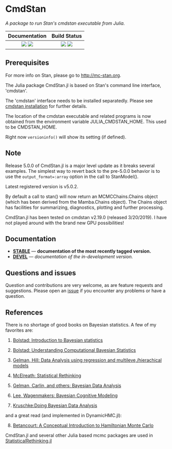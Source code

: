 # CmdStan

*A package to run Stan's cmdstan executable from Julia.*

| **Documentation**                                                               | **Build Status**                                                                                |
|:-------------------------------------------------------------------------------:|:-----------------------------------------------------------------------------------------------:|
| [![][docs-stable-img]][docs-stable-url] [![][docs-dev-img]][docs-dev-url] | [![][travis-img]][travis-url] [![][codecov-img]][codecov-url] |

## Prerequisites

For more info on Stan, please go to <http://mc-stan.org>.

The Julia package CmdStan.jl is based on Stan's command line interface, 'cmdstan'.

The 'cmdstan' interface needs to be installed separatedly. Please see [cmdstan installation](https://github.com/StanJulia/CmdStan.jl/blob/master/docs/src/INSTALLATION.md) for further details. 

The location of the cmdstan executable and related programs is now obtained from the environment variable JULIA_CMDSTAN_HOME. This used to be CMDSTAN_HOME.

Right now `versioninfo()` will show its setting (if defined).

## Note

Release 5.0.0 of CmdStan.jl is a major level update as it breaks several examples. The simplest way to revert back to the pre-5.0.0 behavior is to use the ```output_format=:array``` option in the call to StanModel().

Latest registered version is v5.0.2.

By default a call to stan() will now return an MCMCChains.Chains object (which has been derived from the Mamba.Chains object). The Chains object has facilities for summarizing, diagnostics, plotting and further processing.

CmdStan.jl has been tested on cmdstan v2.19.0 (released 3/20/2019). I have not played around with the brand new GPU possibilities!

## Documentation

- [**STABLE**][docs-stable-url] &mdash; **documentation of the most recently tagged version.**
- [**DEVEL**][docs-dev-url] &mdash; *documentation of the in-development version.*

## Questions and issues

Question and contributions are very welcome, as are feature requests and suggestions. Please open an [issue][issues-url] if you encounter any problems or have a question.

## References

There is no shortage of good books on Bayesian statistics. A few of my favorites are:

1. [Bolstad: Introduction to Bayesian statistics](http://www.wiley.com/WileyCDA/WileyTitle/productCd-1118593227.html)

2. [Bolstad: Understanding Computational Bayesian Statistics](http://www.wiley.com/WileyCDA/WileyTitle/productCd-0470046090.html)

3. [Gelman, Hill: Data Analysis using regression and multileve,/hierachical models](http://www.stat.columbia.edu/~gelman/arm/)

4. [McElreath: Statistical Rethinking](http://xcelab.net/rm/statistical-rethinking/)

5. [Gelman, Carlin, and others: Bayesian Data Analysis](http://www.stat.columbia.edu/~gelman/book/)

6. [Lee, Wagenmakers: Bayesian Cognitive Modeling](https://www.cambridge.org/us/academic/subjects/psychology/psychology-research-methods-and-statistics/bayesian-cognitive-modeling-practical-course?format=PB&isbn=9781107603578)

7. [Kruschke:Doing Bayesian Data Analysis](https://sites.google.com/site/doingbayesiandataanalysis/what-s-new-in-2nd-ed)

and a great read (and implemented in DynamicHMC.jl):

8. [Betancourt: A Conceptual Introduction to Hamiltonian Monte Carlo](https://arxiv.org/abs/1701.02434)

CmdStan.jl and several other Julia based mcmc packages are used in  [StatisticalRethinking.jl](https://github.com/StatisticalRethinkingJulia)

[docs-dev-img]: https://img.shields.io/badge/docs-dev-blue.svg
[docs-dev-url]: https://stanjulia.github.io/CmdStan.jl/latest

[docs-stable-img]: https://img.shields.io/badge/docs-stable-blue.svg
[docs-stable-url]: https://stanjulia.github.io/CmdStan.jl/stable

[travis-img]: https://travis-ci.org/StanJulia/CmdStan.jl.svg?branch=master
[travis-url]: https://travis-ci.org/StanJulia/CmdStan.jl

[appveyor-img]: https://ci.appveyor.com/api/projects/status/xx7nimfpnl1r4gx0?svg=true
[appveyor-url]: https://ci.appveyor.com/project/StanJulia/CmdStan-jl

[codecov-img]: https://codecov.io/gh/StanJulia/CmdStan.jl/branch/master/graph/badge.svg
[codecov-url]: https://codecov.io/gh/StanJulia/CmdStan.jl

[issues-url]: https://github.com/StanJulia/CmdStan.jl/issues
